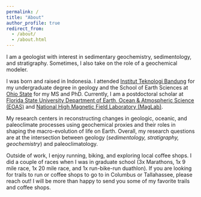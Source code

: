 ```yaml
---
permalink: /
title: "About"
author_profile: true
redirect_from: 
  - /about/
  - /about.html
---
```

I am a geologist with interest in sedimentary geochemistry, sedimentology, and stratigraphy. Sometimes, I also take on the role of a geochemical modeler.


I was born and raised in Indonesia. I attended [Institut Teknologi Bandung](https://geology.fitb.itb.ac.id/) for my undergraduate degree in geology and the School of Earth Sciences at [Ohio State](https://earthsciences.osu.edu/) for my MS and PhD. Currently, I am a postdoctoral scholar at [Florida State University Department of Earth, Ocean & Atmospheric Science (EOAS)](https://www.eoas.fsu.edu/) and [National High Magnetic Field Laboratory (MagLab)](https://nationalmaglab.org/staff/?name=YosephAdiatma).

My research centers in reconstructing changes in geologic, oceanic, and paleoclimate processes using geochemical proxies and their roles in shaping the macro-evolution of life on Earth. Overall, my research questions are at the intersection between geology (*sedimentology, stratigraphy, geochemistry*) and paleoclimatology.

Outside of work, I enjoy running, biking, and exploring local coffee shops. I did a couple of races when I was in graduate school (3x Marathons, 1x 9 mile race, 1x 20 mile race, and 1x run-bike-run duathlon). If you are looking for trails to run or coffee shops to go to in Columbus or Tallahassee, please reach out! I will be more than happy to send you some of my favorite trails and coffee shops.
